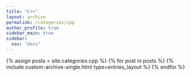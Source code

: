 ```yaml
---
title: "C++"
layout: archive
permalink: /categories/cpp
author_profile: true
sidebar_main: true
sidebar:
  nav: "docs"
---
```



{% assign posts = site.categories.cpp %}
{% for post in posts %} {% include custom-archive-single.html type=entries_layout %} {% endfor %}